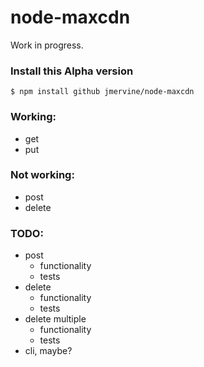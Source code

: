 # node-maxcdn

Work in progress.

### Install this Alpha version

```
$ npm install github jmervine/node-maxcdn
```

### Working:

* get
* put

### Not working:

* post
* delete

### TODO:

* post
    * functionality
    * tests
* delete
    * functionality
    * tests
* delete multiple
    * functionality
    * tests
* cli, maybe?

